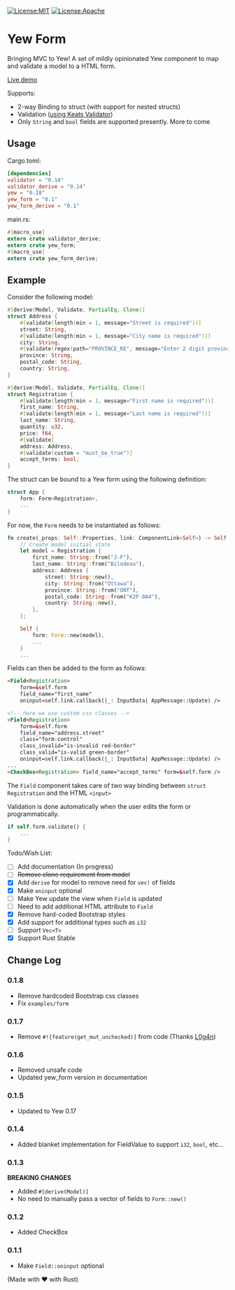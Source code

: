 [![License:MIT](https://img.shields.io/badge/License-MIT-yellow.svg)](https://opensource.org/licenses/MIT) [![License:Apache](https://img.shields.io/badge/License-Apache-yellow.svg)](https://opensource.org/licenses/Apache-2.0)
# Yew Form
Bringing MVC to Yew! A set of mildly opinionated Yew component to map and validate a model to a HTML form.

[Live demo](http://chronogears.com/yew-form/)

Supports:
- 2-way Binding to struct (with support for nested structs)
- Validation ([using Keats Validator](https://github.com/Keats/validator))
- Only `String` and `bool` fields are supported presently. More to come

## Usage
Cargo.toml:
```toml
[dependencies]
validator = "0.14"
validator_derive = "0.14"
yew = "0.18"
yew_form = "0.1"
yew_form_derive = "0.1"
```
main.rs:
```rust
#[macro_use]
extern crate validator_derive;
extern crate yew_form;
#[macro_use]
extern crate yew_form_derive;
```

## Example
Consider the following model:
```rust
#[derive(Model, Validate, PartialEq, Clone)]
struct Address {
    #[validate(length(min = 1, message="Street is required"))]
    street: String,
    #[validate(length(min = 1, message="City name is required"))]
    city: String,
    #[validate(regex(path="PROVINCE_RE", message="Enter 2 digit province code"))]
    province: String,
    postal_code: String,
    country: String,
}

#[derive(Model, Validate, PartialEq, Clone)]
struct Registration {
    #[validate(length(min = 1, message="First name is required"))]
    first_name: String,
    #[validate(length(min = 1, message="Last name is required"))]
    last_name: String,
    quantity: u32,
    price: f64,
    #[validate]
    address: Address,
    #[validate(custom = "must_be_true")]
    accept_terms: bool,
}
```

The struct can be bound to a Yew form using the following definition:

```rust
struct App {
    form: Form<Registration>,
    ...
}
```

For now, the `Form` needs to be instantiated as follows:
```rust
fn create(_props: Self::Properties, link: ComponentLink<Self>) -> Self {
    // Create model initial state
    let model = Registration {
        first_name: String::from("J-F"),
        last_name: String::from("Bilodeau"),
        address: Address {
            street: String::new(),
            city: String::from("Ottawa"),
            province: String::from("ONT"),
            postal_code: String::from("K2P 0A4"),
            country: String::new(),
        },
    };

    Self {
        form: Form::new(model),
        ...
    }
    ...
```

Fields can then be added to the form as follows:
```html
<Field<Registration> 
    form=&self.form 
    field_name="first_name" 
    oninput=self.link.callback(|_: InputData| AppMessage::Update) />

<!-- here we use custom css classes -->
<Field<Registration> 
    form=&self.form 
    field_name="address.street"
    class="form-control"
    class_invalid="is-invalid red-border"
    class_valid="is-valid green-border"
    oninput=self.link.callback(|_: InputData| AppMessage::Update) />
...
<CheckBox<Registration> field_name="accept_terms" form=&self.form />
```
The `Field` component takes care of two way binding between `struct Registration` and the HTML `<input>`

Validation is done automatically when the user edits the form or programmatically.

```rust
if self.form.validate() {
    ...
}
```

Todo/Wish List:
- [ ] Add documentation (In progress)
- [ ] ~~Remove clone requirement from model~~
- [X] Add `derive` for model to remove need for `vec!` of fields
- [X] Make `oninput` optional
- [ ] Make Yew update the view when `Field` is updated
- [ ] Need to add additional HTML attribute to `Field`
- [X] Remove hard-coded Bootstrap styles
- [X] Add support for additional types such as `i32`
- [ ] Support `Vec<T>`
- [X] Support Rust Stable

## Change Log

### 0.1.8
- Remove hardcoded Bootstrap css classes
- Fix `examples/form`

### 0.1.7
- Remove `#![feature(get_mut_unchecked)]` from code (Thanks [L0g4n](https://github.com/L0g4n))

### 0.1.6
- Removed unsafe code
- Updated yew_form version in documentation

### 0.1.5
- Updated to Yew 0.17

### 0.1.4
- Added blanket implementation for FieldValue to support `i32`, `bool`, etc...

### 0.1.3
**BREAKING CHANGES**
- Added `#[derive(Model)]`
- No need to manually pass a vector of fields to `Form::new()`

### 0.1.2
- Added CheckBox

### 0.1.1
- Make `Field::oninput` optional


(Made with ❤️ with Rust)